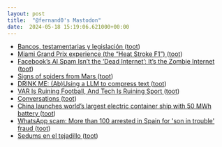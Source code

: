 ```yaml
---
layout: post
title:  "@fernand0's Mastodon"
date:  2024-05-18 15:19:06.621000+00:00
---
```

*  [Bancos, testamentarias y legislación ](https://changlonet.com/blog/bancos-testamentarias-y-legislacin) ([toot](https://mastodon.social/@fernand0/112462760943225321))
*  [Miami Grand Prix experience (the “Heat Stroke F1”) ](https://philip.greenspun.com/blog/2024/05/07/miami-grand-prix-experience-the-heat-stroke-f1) ([toot](https://mastodon.social/@fernand0/112462536530030150))
*  [Facebook’s AI Spam Isn’t the ‘Dead Internet’: It’s the Zombie Internet  ](https://archive.ph/a5vjs) ([toot](https://mastodon.social/@fernand0/112462299646623480))
*  [Signs of spiders from Mars ](https://www.esa.int/Science_Exploration/Space_Science/Mars_Express/Signs_of_spiders_from_Mar) ([toot](https://mastodon.social/@fernand0/112462002153586194))
*  [DRINK ME: (Ab)Using a LLM to compress text ](https://o565.com/llm-text-compression) ([toot](https://mastodon.social/@fernand0/112461856261925926))
*  [VAR Is Ruining Football, And Tech Is Ruining Sport ](https://hackaday.com/2024/04/29/var-is-ruining-football-and-tech-is-ruining-sport) ([toot](https://mastodon.social/@fernand0/112461589806683117))
*  [Conversations ](https://codeberg.org/iNPUTmice/Conversation) ([toot](https://mastodon.social/@fernand0/112461294090436033))
*  [China launches world’s largest electric container ship with 50 MWh battery ](https://thedriven.io/2024/05/01/china-launches-worlds-largest-electric-container-ship-with-50-mwh-battery) ([toot](https://mastodon.social/@fernand0/112461199603035154))
*  [WhatsApp scam: More than 100 arrested in Spain for 'son in trouble' fraud ](https://www.bbc.co.uk/news/world-europe-6893121) ([toot](https://mastodon.social/@fernand0/112460894086805960))
*  [Sedums en el tejadillo ](https://www.flickr.com/photos/fernand0/53684377699) ([toot](https://mastodon.social/@fernand0/112460862557498822))
